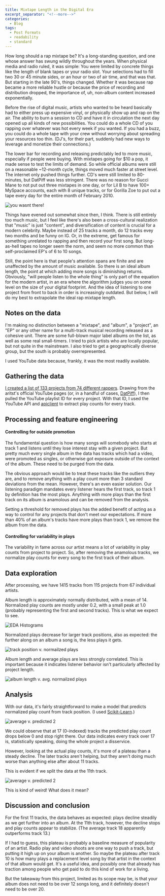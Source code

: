 ```yaml
---
title: Mixtape Length in the Digital Era
excerpt_separator: "<!--more-->"
categories:
  - Blog
tags:
  - Post Formats
  - readability
  - standard
---
```


How long should a rap mixtape be? It's a long-standing question, and one whose answer has swung wildly throughout the years. When physical media and radio ruled, it was simple: You were limited by concrete things like the length of blank tapes or your radio slot. Your selections had to fill two 30 or 45 minute sides, or an hour or two of air time, and that was that. But starting in the late 90's, things changed. Whether it was because rap became a more reliable hustle or because the price of recording and distribution dropped, the importance of, uh, non-album content increased exponentially.

Before the rise of digital music, artists who wanted to be heard basically had to either press up expensive vinyl, or physically show up and rap on the air. The ability to burn a session to CD and have it in circulation the next day opened up all kinds of new possibilities. You could do a whole CD of you rapping over whatever was hot every week if you wanted. If you had a buzz, you could do a whole tape with your crew without worrying about spreading your resources too thin. (DJ's, for their part, suddenly had new ways to leverage and monetize their connections.)

The lower bar for recording and releasing predictably led to more music, especially if people were buying. With mixtapes going for $10 a pop, it made sense to test the limits of demand. So while official albums were still on a reasonable ~12-month cycle, things moved much faster at street level. The internet only pushed things further. CD's were still limited to 80-minutes, but DatPiff was less stringent. There was no reason for Gucci Mane to not put out three mixtapes in one day, or for Lil B to have 100+ MySpace accounts, each with 8 unique tracks, or for Gorilla Zoe to put out a tape every day for the entire month of February 2010.

![you wasnt there!](../../../assets/images/mixtape_length_files/mmmr.jpg "this was the best")

Things have evened out somewhat since then, I think. There is still entirely too much music, but I feel like there's also been a cross-cultural realization that "music" is just "content", and diversification of content is crucial for a modern celebrity. Maybe instead of 25 tracks a month, do 12 tracks evey two months and be funny on IG. Or, in the extreme, get famous for something unrelated to rapping and then record your first song. But long-as-hell tapes no longer seem the norm, and seem no more common than self-proclaimed EP's of 6 to 10 songs.

Still, the point here is that people's attention spans are finite and are unaffected by the amount of music available. So there is an ideal album length, the point at which adding more songs is diminishing returns. Obviously, "will people listen to the whole thing" is only part of the equation for the modern artist, in an era where the algorithm judges you on some level on the size of your digital footprint. And the idea of listening to one project from front to back in order is increasingly outdated. But below, I will do my best to extrapolate the ideal rap mixtape length.

## Notes on the data
I'm making no distinction between a "mixtape", and "album", a "project", an "EP" or any other name for a multi-track musical recording released as a cohesive unit. There are some full-blown major label albums on the list, as well as some real small-timers. I tried to pick artists who are locally popular, but not quite in the mainstream. I also tried to get a geographically diverse group, but the south is probably overrepresented.

I used YouTube data because, frankly, it was the most readily available.

## Gathering the data
[I created a list of 133 projects from 74 different rappers](https://github.com/afriedman412/mixtape_length/blob/master/mixtape_links.csv). Drawing from the aritst's official YouTube pages (or, in a handful of cases, [DatPiff](https://www.youtube.com/channel/UC2SfCLE_jQgPwXQCWqwVIEw)), I then pulled the YouTube playlist ID for every project. With that ID, I used the YouTube API and [apiclient](https://pypi.org/project/apiclient/) to extract play counts for every track.

## Processing and feature engineering

#### Controlling for outside promotion
The fundamental question is how many songs will somebody who starts at track 1 and listens until they lose interest stay with a given project. But pretty much every single album in the data has tracks which had a video, were promoted as singles, or otherwise got exposure outside of the context of the album. These need to be purged from the data.

The obvious approach would be to treat these tracks like the outliers they are, and to remove anything with a play count more than 3 standard deviations from the mean. However, there's an even easier solution. Our listening paradigm mandates every listener hears the first track, so track 1 by definition has the most plays. Anything with more plays than the first track on its album is anamolous and can be removed from the analysis.

Setting a threshold for removed plays has the added benefit of acting as a way to control for any projects that don't meet our expectations. If more than 40% of an album's tracks have more plays than track 1, we remove the album from the data.

#### Controlling for variability in plays
The variability in fame across our artist means a lot of variability in play counts from project to project. So, after removing the anamolous tracks, we normalize play counts for every song to the first track of their album.

## Data exploration
After processing, we have 1415 tracks from 115 projects from 67 individual artists.

Album length is approximately normally distributed, with a mean of 14. Normalized play counts are mostly under 0.2, with a small peak at 1.0 (probably representing the first and second tracks). This is what we  expect to see.

![EDA Histograms](../../../assets/images/mixtape_length_files/hist1.png "EDA hist")

Normalized plays decrease for larger track positions, also as expected: the further along on an album a song is, the less plays it gets. 

![track position v. normailzed plays](../../../assets/images/mixtape_length_files/plot1.png "track position v. normailzed plays")

Album length and average plays are less strongly correlated. This is important because it indicates listener behavior isn't particularly affected by project length.

![album length v. avg. normailzed plays](../../../assets/images/mixtape_length_files/plot2.png "album length v. avg. normailzed plays")

## Analysis
With our data, it's fairly straightforward to make a model that predicts normalized play count from track position. (I used [Scikit-Learn](http://scikit-learn.org/stable/modules/generated/sklearn.linear_model.LinearRegression.html).)

![average v. predicted 2](../../../assets/images/mixtape_length_files/results3.png "average v. predicted 2")

We could observe that at 17 (0-indexed) tracks the predicted play count drops below 0 and stop right there. Our data indicates every track over 17 is, statistically speaking, doing the whole project a disservice.

However, looking at the actual play counts, it's more of a plateau than a steady decline. The later tracks aren't helping, but they aren't doing much worse than anything else after about 11 tracks.

This is evident if we split the data at the 11th track.

![average v. predicted 2](../../../assets/images/mixtape_length_files/results4.png "average v. predicted 2")

This is kind of weird! What does it mean?

## Discussion and conclusion
For the first 11 tracks, the data behaves as expected: plays decline steadily as we get further into an album. At the 11th track, however, the decline stops and play counts appear to stabilize. (The average track 18 apparently outperforms track 13.)

If I had to guess, this plateau is probably a baseline measure of popularity of an artist. Radio play and video shoots are one way to push a track, but putting it high up on your album is another. So maybe the plateau after track 10 is how many plays a replacement level song by that artist in the context of that album would get. It's a useful idea, and possibly one that already has traction among people who get paid to do this kind of work for a living.

But the takeaway from this project, limited as its scope may be, is that your album does not need to be over 12 songs long, and it definitely doesn't need to be over 20.